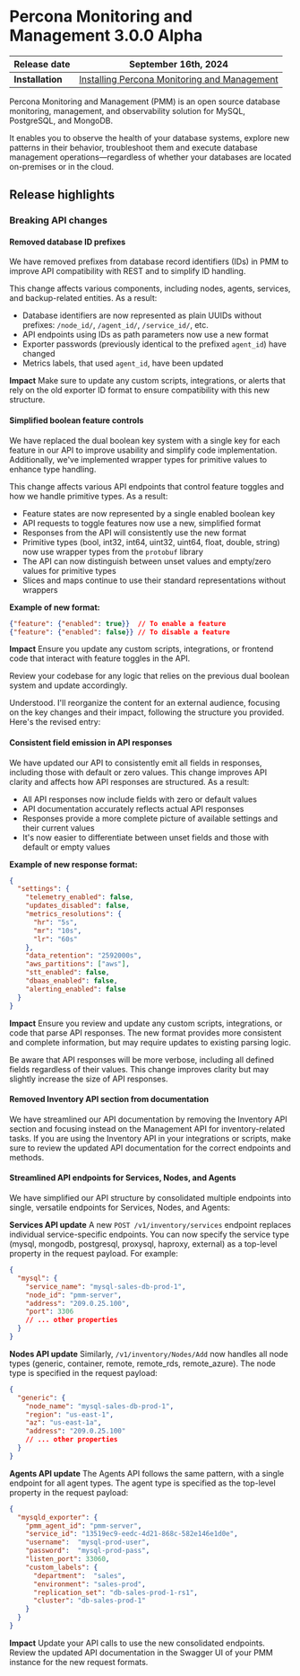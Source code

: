 # Percona Monitoring and Management 3.0.0 Alpha

| **Release date** | September 16th, 2024                                                                                   |
| ----------------- | ----------------------------------------------------------------------------------------------- |
| **Installation** | [Installing Percona Monitoring and Management](https://www.percona.com/software/pmm/quickstart) |

Percona Monitoring and Management (PMM) is an open source database monitoring, management, and observability solution for MySQL, PostgreSQL, and MongoDB.

It enables you to observe the health of your database systems, explore new patterns in their behavior, troubleshoot them and execute database management operations—regardless of whether your databases are located on-premises or in the cloud.

## Release highlights

### Breaking API changes

#### Removed database ID prefixes

We have removed prefixes from database record identifiers (IDs) in PMM to improve API compatibility with REST and to simplify ID handling.

This change affects various components, including nodes, agents, services, and backup-related entities. As a result:

- Database identifiers are now represented as plain UUIDs without prefixes: `/node_id/`, `/agent_id/`, `/service_id/`, etc.
- API endpoints using IDs as path parameters now use a new format
- Exporter passwords (previously identical to the prefixed `agent_id`) have changed
- Metrics labels, that used `agent_id`, have been updated

**Impact**
Make sure to update any custom scripts, integrations, or alerts that rely on the old exporter ID format to ensure compatibility with this new structure.

#### Simplified boolean feature controls

We have replaced the dual boolean key system with a single key for each feature in our API to improve usability and simplify code implementation.
Additionally, we've implemented wrapper types for primitive values to enhance type handling.

This change affects various API endpoints that control feature toggles and how we handle primitive types. As a result:

- Feature states are now represented by a single enabled boolean key
- API requests to toggle features now use a new, simplified format
- Responses from the API will consistently use the new format
- Primitive types (bool, int32, int64, uint32, uint64, float, double, string) now use wrapper types from the `protobuf` library
- The API can now distinguish between unset values and empty/zero values for primitive types
- Slices and maps continue to use their standard representations without wrappers

**Example of new format:**

```json
{"feature": {"enabled": true}}  // To enable a feature
{"feature": {"enabled": false}} // To disable a feature
```

**Impact**
Ensure you update any custom scripts, integrations, or frontend code that interact with feature toggles in the API. 

Review your codebase for any logic that relies on the previous dual boolean system and update accordingly.

Understood. I'll reorganize the content for an external audience, focusing on the key changes and their impact, following the structure you provided. Here's the revised entry:

#### Consistent field emission in API responses

We have updated our API to consistently emit all fields in responses, including those with default or zero values. This change improves API clarity and affects how API responses are structured. As a result:

- All API responses now include fields with zero or default values
- API documentation accurately reflects actual API responses
- Responses provide a more complete picture of available settings and their current values
- It's now easier to differentiate between unset fields and those with default or empty values

**Example of new response format:**

```json
{
  "settings": {
    "telemetry_enabled": false,
    "updates_disabled": false,
    "metrics_resolutions": {
      "hr": "5s",
      "mr": "10s",
      "lr": "60s"
    },
    "data_retention": "2592000s",
    "aws_partitions": ["aws"],
    "stt_enabled": false,
    "dbaas_enabled": false,
    "alerting_enabled": false
  }
}
```

**Impact**
Ensure you review and update any custom scripts, integrations, or code that parse API responses. The new format provides more consistent and complete information, but may require updates to existing parsing logic.

Be aware that API responses will be more verbose, including all defined fields regardless of their values. This change improves clarity but may slightly increase the size of API responses.

#### Removed Inventory API section from documentation

We have streamlined our API documentation by removing the Inventory API section and focusing instead on the Management API for inventory-related tasks. If you are using the Inventory API in your integrations or scripts, make sure to review the updated API documentation for the correct endpoints and methods.


#### Streamlined API endpoints for Services, Nodes, and Agents

We have simplified our API structure by consolidated multiple endpoints into single, versatile endpoints for Services, Nodes, and Agents:

**Services API update**
A new `POST /v1/inventory/services` endpoint replaces individual service-specific endpoints. You can now specify the service type (mysql, mongodb, postgresql, proxysql, haproxy, external) as a top-level property in the request payload. For example:

```json
{
  "mysql": {
    "service_name": "mysql-sales-db-prod-1",
    "node_id": "pmm-server",
    "address": "209.0.25.100",
    "port": 3306
    // ... other properties
  }
}
```

**Nodes API update**
Similarly, `/v1/inventory/Nodes/Add` now handles all node types (generic, container, remote, remote_rds, remote_azure). The node type is specified in the request payload:

```json
{
  "generic": {
    "node_name": "mysql-sales-db-prod-1",
    "region": "us-east-1",
    "az": "us-east-1a",
    "address": "209.0.25.100"
    // ... other properties
  }
}
```

**Agents API update**
The Agents API follows the same pattern, with a single endpoint for all agent types. The agent type is specified as the top-level property in the request payload:

```json
{
  "mysqld_exporter": {
    "pmm_agent_id": "pmm-server",
    "service_id": "13519ec9-eedc-4d21-868c-582e146e1d0e",
    "username":  "mysql-prod-user",
    "password":  "mysql-prod-pass",
    "listen_port": 33060,
    "custom_labels": {
      "department":  "sales",
      "environment": "sales-prod",
      "replication_set": "db-sales-prod-1-rs1",
      "cluster": "db-sales-prod-1"
    }
  }
}
```

**Impact**
Update your API calls to use the new consolidated endpoints. Review the updated API documentation in the Swagger UI of your PMM instance for the new request formats.
